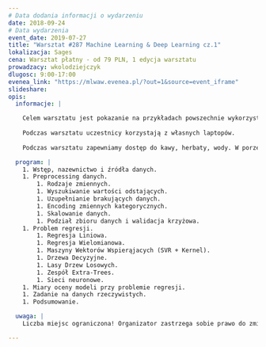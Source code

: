 ```yaml
---
# Data dodania informacji o wydarzeniu
date: 2018-09-24
# Data wydarzenia
event_date: 2019-07-27
title: "Warsztat #287 Machine Learning & Deep Learning cz.1"
lokalizacja: Sages
cena: Warsztat płatny - od 79 PLN, 1 edycja warsztatu
prowadzacy: wkolodziejczyk
dlugosc: 9:00-17:00
evenea_link: "https://mlwaw.evenea.pl/?out=1&source=event_iframe"
slideshare:
opis:
  informacje: |

    Celem warsztatu jest pokazanie na przykładach powszechnie wykorzystywanych rozwiązań w branży ML/AI. Każdy z omawianych algorytmów zostanie zaprezentowany od strony teoretycznej oraz implementacyjnej. Stack technologiczny: Python 3.X, numpy, pandas, matplotlib, scikit-learn, TensorFlow, Keras.
    
    Podczas warsztatu uczestnicy korzystają z własnych laptopów.
    
    Podczas warsztatu zapewniamy dostęp do kawy, herbaty, wody. W porze obiadowej zapewniamy pizzę w wersji mięsnej lub wegetariańskiej.

  program: |
    1. Wstęp, nazewnictwo i źródła danych.
    1. Preprocessing danych.
        1. Rodzaje zmiennych.
        1. Wyszukiwanie wartości odstających.
        1. Uzupełnianie brakujących danych.
        1. Encoding zmiennych kategorycznych.
        1. Skalowanie danych.
        1. Podział zbioru danych i walidacja krzyżowa.
    1. Problem regresji.
        1. Regresja Liniowa.
        1. Regresja Wielomianowa.
        1. Maszyny Wektorów Wspierąjacych (SVR + Kernel).
        1. Drzewa Decyzyjne.
        1. Lasy Drzew Losowych.
        1. Zespół Extra-Trees.
        1. Sieci neuronowe.
    1. Miary oceny modeli przy problemie regresji.
    1. Zadanie na danych rzeczywistych.
    1. Podsumowanie. 

  uwaga: |
    Liczba miejsc ograniczona! Organizator zastrzega sobie prawo do zmiany lokalizacji wydarzenia oraz jego odwołania w przypadku niezgłoszenia się minimalnej liczby uczestników.

---
```


